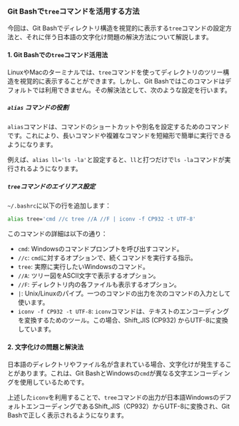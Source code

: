 ### Git Bashで`tree`コマンドを活用する方法

今回は、Git Bashでディレクトリ構造を視覚的に表示する`tree`コマンドの設定方法と、それに伴う日本語の文字化け問題の解決方法について解説します。

#### 1. Git Bashでの`tree`コマンド活用法

LinuxやMacのターミナルでは、`tree`コマンドを使ってディレクトリのツリー構造を視覚的に表示することができます。しかし、Git Bashではこのコマンドはデフォルトでは利用できません。その解決法として、次のような設定を行います。

##### `alias` コマンドの役割

`alias`コマンドは、コマンドのショートカットや別名を設定するためのコマンドです。これにより、長いコマンドや複雑なコマンドを短縮形で簡単に実行できるようになります。

例えば、`alias ll='ls -la'`と設定すると、`ll`と打つだけで`ls -la`コマンドが実行されるようになります。

##### `tree`コマンドのエイリアス設定

`~/.bashrc`に以下の行を追加します：

```bash
alias tree='cmd //c tree //A //F | iconv -f CP932 -t UTF-8'
```

このコマンドの詳細は以下の通り：

- `cmd`: Windowsのコマンドプロンプトを呼び出すコマンド。
- `//c`: `cmd`に対するオプションで、続くコマンドを実行する指示。
- `tree`: 実際に実行したいWindowsのコマンド。
- `//A`: ツリー図をASCII文字で表示するオプション。
- `//F`: ディレクトリ内の各ファイルも表示するオプション。
- `|`: Unix/Linuxのパイプ。一つのコマンドの出力を次のコマンドの入力として使います。
- `iconv -f CP932 -t UTF-8`: `iconv`コマンドは、テキストのエンコーディングを変換するためのツール。この場合、Shift_JIS (CP932) からUTF-8に変換しています。

#### 2. 文字化けの問題と解決法

日本語のディレクトリやファイル名が含まれている場合、文字化けが発生することがあります。これは、Git BashとWindowsの`cmd`が異なる文字エンコーディングを使用しているためです。

上述した`iconv`を利用することで、`tree`コマンドの出力が日本語WindowsのデフォルトエンコーディングであるShift_JIS（CP932）からUTF-8に変換され、Git Bashで正しく表示されるようになります。
